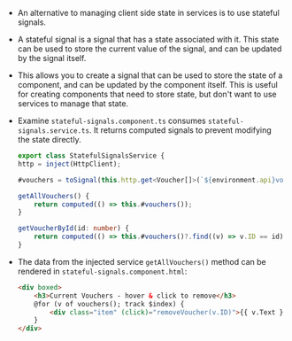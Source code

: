 - An alternative to managing client side state in services is to use stateful signals. 

- A stateful signal is a signal that has a state associated with it. This state can be used to store the current value of the signal, and can be updated by the signal itself. 

- This allows you to create a signal that can be used to store the state of a component, and can be updated by the component itself. This is useful for creating components that need to store state, but don't want to use services to manage that state.

- Examine `stateful-signals.component.ts` consumes `stateful-signals.service.ts`. It returns computed signals to prevent modifying the state directly.

    ```typescript
    export class StatefulSignalsService {
    http = inject(HttpClient);

    #vouchers = toSignal(this.http.get<Voucher[]>(`${environment.api}vouchers`));

    getAllVouchers() {
        return computed(() => this.#vouchers());
    }

    getVoucherById(id: number) {
        return computed(() => this.#vouchers()?.find((v) => v.ID == id));
    }
    ```

- The data from the injected service `getAllVouchers()` method can be rendered in `stateful-signals.component.html`:

    ```html
    <div boxed>
        <h3>Current Vouchers - hover & click to remove</h3>
        @for (v of vouchers(); track $index) {
            <div class="item" (click)="removeVoucher(v.ID)">{{ v.Text }}</div>
        }
    </div>
    ```